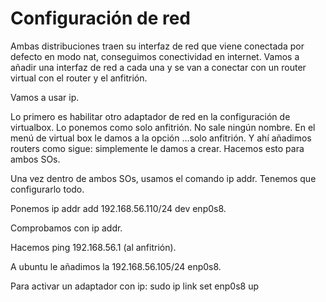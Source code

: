 # Configuración de red

Ambas distribuciones traen su interfaz de red que viene conectada por defecto en modo nat, conseguimos conectividad en internet. Vamos a añadir una interfaz de red a cada una y se van a conectar con un router virtual con el router y el anfitrión.

Vamos a usar ip.



Lo primero es habilitar otro adaptador de red en la configuración de virtualbox. Lo ponemos como solo anfitrión. No sale ningún nombre. En el menú de virtual box le damos a la opción ...solo anfitrión. Y ahí añadimos routers como sigue: simplemente le damos a crear. Hacemos esto para ambos SOs.

Una vez dentro de ambos SOs, usamos el comando ip addr. Tenemos que configurarlo todo.

Ponemos ip addr add 192.168.56.110/24 dev enp0s8.

Comprobamos con ip addr.

Hacemos ping 192.168.56.1 (al anfitrión).

A ubuntu le añadimos la 192.168.56.105/24 enp0s8.



Para activar un adaptador con ip: sudo ip link set enp0s8 up

